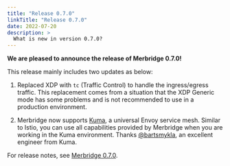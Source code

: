 ```yaml
---
title: "Release 0.7.0"
linkTitle: "Release 0.7.0"
date: 2022-07-20
description: >
  What is new in version 0.7.0?
---
```


**We are pleased to announce the release of Merbridge 0.7.0!**

This release mainly includes two updates as below:

1. Replaced XDP with `tc` (Traffic Control) to handle the ingress/egress traffic. This replacement comes from a situation that the XDP Generic mode has some problems and is not recommended to use in a production environment.

2. Merbridge now supports [Kuma](https://kuma.io/), a universal Envoy service mesh. Similar to Istio, you can use all capabilities provided by Merbridge when you are working in the Kuma environment. Thanks [@bartsmykla](https://github.com/bartsmykla), an excellent engineer from Kuma.

For release notes, see [Merbridge 0.7.0](https://github.com/merbridge/merbridge/releases/tag/0.7.0).
